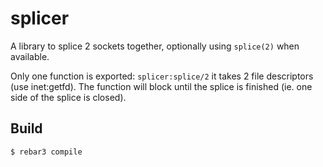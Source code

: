 splicer
=====

A library to splice 2 sockets together, optionally using `splice(2)` when available.

Only one function is exported: `splicer:splice/2` it takes 2 file descriptors (use inet:getfd).
The function will block until the splice is finished (ie. one side of the splice is closed).

Build
-----

    $ rebar3 compile
